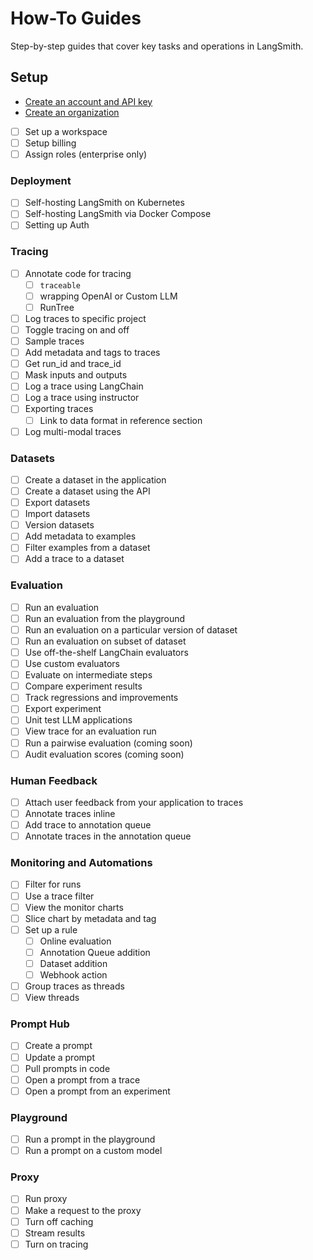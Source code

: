 # How-To Guides

Step-by-step guides that cover key tasks and operations in LangSmith.

## Setup

- [Create an account and API key](./how_to_guides/setup/create_account_api_key)
- [Create an organization](./how_to_guides/setup/create_organization)
- [ ] Set up a workspace
- [ ] Setup billing
- [ ] Assign roles (enterprise only)

### Deployment

- [ ] Self-hosting LangSmith on Kubernetes
- [ ] Self-hosting LangSmith via Docker Compose
- [ ] Setting up Auth

### Tracing

- [ ] Annotate code for tracing
  - [ ] `traceable`
  - [ ] wrapping OpenAI or Custom LLM
  - [ ] RunTree
- [ ] Log traces to specific project
- [ ] Toggle tracing on and off
- [ ] Sample traces
- [ ] Add metadata and tags to traces
- [ ] Get run_id and trace_id
- [ ] Mask inputs and outputs
- [ ] Log a trace using LangChain
- [ ] Log a trace using instructor
- [ ] Exporting traces
  - [ ] Link to data format in reference section
- [ ] Log multi-modal traces

### Datasets

- [ ] Create a dataset in the application
- [ ] Create a dataset using the API
- [ ] Export datasets
- [ ] Import datasets
- [ ] Version datasets
- [ ] Add metadata to examples
- [ ] Filter examples from a dataset
- [ ] Add a trace to a dataset

### Evaluation

- [ ] Run an evaluation
- [ ] Run an evaluation from the playground
- [ ] Run an evaluation on a particular version of dataset
- [ ] Run an evaluation on subset of dataset
- [ ] Use off-the-shelf LangChain evaluators
- [ ] Use custom evaluators
- [ ] Evaluate on intermediate steps
- [ ] Compare experiment results
- [ ] Track regressions and improvements
- [ ] Export experiment
- [ ] Unit test LLM applications
- [ ] View trace for an evaluation run
- [ ] Run a pairwise evaluation (coming soon)
- [ ] Audit evaluation scores (coming soon)

### Human Feedback

- [ ] Attach user feedback from your application to traces
- [ ] Annotate traces inline
- [ ] Add trace to annotation queue
- [ ] Annotate traces in the annotation queue

### Monitoring and Automations

- [ ] Filter for runs
- [ ] Use a trace filter
- [ ] View the monitor charts
- [ ] Slice chart by metadata and tag
- [ ] Set up a rule
  - [ ] Online evaluation
  - [ ] Annotation Queue addition
  - [ ] Dataset addition
  - [ ] Webhook action
- [ ] Group traces as threads
- [ ] View threads

### Prompt Hub

- [ ] Create a prompt
- [ ] Update a prompt
- [ ] Pull prompts in code
- [ ] Open a prompt from a trace
- [ ] Open a prompt from an experiment

### Playground

- [ ] Run a prompt in the playground
- [ ] Run a prompt on a custom model

### Proxy

- [ ] Run proxy
- [ ] Make a request to the proxy
- [ ] Turn off caching
- [ ] Stream results
- [ ] Turn on tracing
